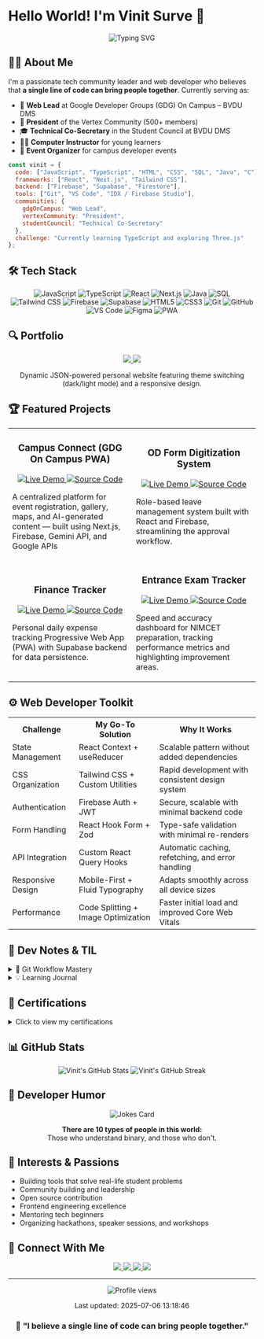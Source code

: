 # Hello World! I'm Vinit Surve 👋

<div align="center">
  <img src="https://readme-typing-svg.herokuapp.com?font=Fira+Code&weight=600&size=30&pause=1000&color=0969DA&center=true&vCenter=true&width=600&lines=Web+Lead+at+GDG+On+Campus;President+of+Vertex+Community;Web+Developer+%26+Community+Builder" alt="Typing SVG" />
</div>

## 👨‍💻 About Me

I'm a passionate tech community leader and web developer who believes that **a single line of code can bring people together**. Currently serving as:

- 🚀 **Web Lead** at Google Developer Groups (GDG) On Campus – BVDU DMS
- 🌟 **President** of the Vertex Community (500+ members)
- 🎓 **Technical Co-Secretary** in the Student Council at BVDU DMS
- 👨‍🏫 **Computer Instructor** for young learners
- 🎪 **Event Organizer** for campus developer events

```javascript
const vinit = {
  code: ["JavaScript", "TypeScript", "HTML", "CSS", "SQL", "Java", "C"],
  frameworks: ["React", "Next.js", "Tailwind CSS"],
  backend: ["Firebase", "Supabase", "Firestore"],
  tools: ["Git", "VS Code", "IDX / Firebase Studio"],
  communities: {
    gdgOnCampus: "Web Lead",
    vertexCommunity: "President",
    studentCouncil: "Technical Co-Secretary"
  },
  challenge: "Currently learning TypeScript and exploring Three.js"
};
```

## 🛠️ Tech Stack

<p align="center">
  <img alt="JavaScript" src="https://img.shields.io/badge/-JavaScript-F7DF1E?style=for-the-badge&logo=javascript&logoColor=black" />
  <img alt="TypeScript" src="https://img.shields.io/badge/-TypeScript-3178C6?style=for-the-badge&logo=typescript&logoColor=white" />
  <img alt="React" src="https://img.shields.io/badge/-React-61DAFB?style=for-the-badge&logo=react&logoColor=black" />
  <img alt="Next.js" src="https://img.shields.io/badge/-Next.js-000000?style=for-the-badge&logo=next.js&logoColor=white" />
  <img alt="Java" src="https://img.shields.io/badge/-Java-007396?style=for-the-badge&logo=java&logoColor=white" />
  <img alt="SQL" src="https://img.shields.io/badge/-SQL-4479A1?style=for-the-badge&logo=postgresql&logoColor=white" />
  <img alt="Tailwind CSS" src="https://img.shields.io/badge/-Tailwind_CSS-06B6D4?style=for-the-badge&logo=tailwind-css&logoColor=white" />
  <img alt="Firebase" src="https://img.shields.io/badge/-Firebase-FFCA28?style=for-the-badge&logo=firebase&logoColor=black" />
  <img alt="Supabase" src="https://img.shields.io/badge/-Supabase-3ECF8E?style=for-the-badge&logo=supabase&logoColor=white" />
  <img alt="HTML5" src="https://img.shields.io/badge/-HTML5-E34F26?style=for-the-badge&logo=html5&logoColor=white" />
  <img alt="CSS3" src="https://img.shields.io/badge/-CSS3-1572B6?style=for-the-badge&logo=css3&logoColor=white" />
  <img alt="Git" src="https://img.shields.io/badge/-Git-F05032?style=for-the-badge&logo=git&logoColor=white" />
  <img alt="GitHub" src="https://img.shields.io/badge/-GitHub-181717?style=for-the-badge&logo=github&logoColor=white" />
  <img alt="VS Code" src="https://img.shields.io/badge/-VS_Code-007ACC?style=for-the-badge&logo=visual-studio-code&logoColor=white" />
  <img alt="Figma" src="https://img.shields.io/badge/-Figma-F24E1E?style=for-the-badge&logo=figma&logoColor=white" />
  <img alt="PWA" src="https://img.shields.io/badge/-PWA-5A0FC8?style=for-the-badge&logo=pwa&logoColor=white" />
</p>

## 🔍 Portfolio

<div align="center">
  <a href="https://VinitSurve.github.io/Portfolio" target="_blank">
    <img src="https://img.shields.io/badge/-View_My_Portfolio-3423A6?style=for-the-badge&logo=Google-Chrome&logoColor=white" />
  </a>
  <a href="https://github.com/VinitSurve/Portfolio" target="_blank">
    <img src="https://img.shields.io/badge/-Source_Code-gray?style=for-the-badge&logo=github" />
  </a>
  <p>Dynamic JSON-powered personal website featuring theme switching (dark/light mode) and a responsive design.</p>
</div>

## 🏆 Featured Projects

<table>
  <tr>
    <td width="50%">
      <h3 align="center">Campus Connect (GDG On Campus PWA)</h3>
      <p align="center">
        <a href="https://gdgoncampus-bvdu.web.app/" target="_blank">
          <img src="https://img.shields.io/badge/-Live_Demo-green?style=for-the-badge" alt="Live Demo">
        </a>
        <a href="https://github.com/VinitSurve/Campus-Connect" target="_blank">
          <img src="https://img.shields.io/badge/-Source_Code-gray?style=for-the-badge&logo=github" alt="Source Code">
        </a>
      </p>
      <p>A centralized platform for event registration, gallery, maps, and AI-generated content — built using Next.js, Firebase, Gemini API, and Google APIs</p>
    </td>
    <td width="50%">
      <h3 align="center">OD Form Digitization System</h3>
      <p align="center">
        <a href="https://od-form-bvdu.web.app/" target="_blank">
          <img src="https://img.shields.io/badge/-Live_Demo-green?style=for-the-badge" alt="Live Demo">
        </a>
        <a href="https://github.com/VinitSurve/OD-Form" target="_blank">
          <img src="https://img.shields.io/badge/-Source_Code-gray?style=for-the-badge&logo=github" alt="Source Code">
        </a>
      </p>
      <p>Role-based leave management system built with React and Firebase, streamlining the approval workflow.</p>
    </td>
  </tr>
  <tr>
    <td width="50%">
      <h3 align="center">Finance Tracker</h3>
      <p align="center">
        <a href="https://finance-tracker-pwa.web.app/" target="_blank">
          <img src="https://img.shields.io/badge/-Live_Demo-green?style=for-the-badge" alt="Live Demo">
        </a>
        <a href="https://github.com/VinitSurve/Finance-Tracker" target="_blank">
          <img src="https://img.shields.io/badge/-Source_Code-gray?style=for-the-badge&logo=github" alt="Source Code">
        </a>
      </p>
      <p>Personal daily expense tracking Progressive Web App (PWA) with Supabase backend for data persistence.</p>
    </td>
    <td width="50%">
      <h3 align="center">Entrance Exam Tracker</h3>
      <p align="center">
        <a href="https://exam-tracker-nimcet.web.app/" target="_blank">
          <img src="https://img.shields.io/badge/-Live_Demo-green?style=for-the-badge" alt="Live Demo">
        </a>
        <a href="https://github.com/VinitSurve/Entrance-Exam-Tracker" target="_blank">
          <img src="https://img.shields.io/badge/-Source_Code-gray?style=for-the-badge&logo=github" alt="Source Code">
        </a>
      </p>
      <p>Speed and accuracy dashboard for NIMCET preparation, tracking performance metrics and highlighting improvement areas.</p>
    </td>
  </tr>
</table>

## ⚙️ Web Developer Toolkit

<div align="center">
  <table>
    <tr>
      <th>Challenge</th>
      <th>My Go-To Solution</th>
      <th>Why It Works</th>
    </tr>
    <tr>
      <td>State Management</td>
      <td>React Context + useReducer</td>
      <td>Scalable pattern without added dependencies</td>
    </tr>
    <tr>
      <td>CSS Organization</td>
      <td>Tailwind CSS + Custom Utilities</td>
      <td>Rapid development with consistent design system</td>
    </tr>
    <tr>
      <td>Authentication</td>
      <td>Firebase Auth + JWT</td>
      <td>Secure, scalable with minimal backend code</td>
    </tr>
    <tr>
      <td>Form Handling</td>
      <td>React Hook Form + Zod</td>
      <td>Type-safe validation with minimal re-renders</td>
    </tr>
    <tr>
      <td>API Integration</td>
      <td>Custom React Query Hooks</td>
      <td>Automatic caching, refetching, and error handling</td>
    </tr>
    <tr>
      <td>Responsive Design</td>
      <td>Mobile-First + Fluid Typography</td>
      <td>Adapts smoothly across all device sizes</td>
    </tr>
    <tr>
      <td>Performance</td>
      <td>Code Splitting + Image Optimization</td>
      <td>Faster initial load and improved Core Web Vitals</td>
    </tr>
  </table>
</div>

## 📝 Dev Notes & TIL

<details>
  <summary>🔄 Git Workflow Mastery</summary>
  <br>
  
  ### Daily Commands
  ```bash
  # Create and switch to a feature branch
  git checkout -b feature/new-idea
  
  # Update branch with latest main changes
  git stash && git checkout main && git pull && git checkout - && git stash pop
  
  # Add changes to previous commit without changing message
  git commit --amend --no-edit
  
  # Combine last 3 commits into one
  git reset --soft HEAD~3
  
  # Visual branch history
  git log --oneline --graph --decorate
  ```
  
  ### Problem Solvers
  ```bash
  # Find who changed a specific line
  git blame -L 10,20 file.js
  
  # Find which commit introduced a specific string
  git log -S "searchString" --pretty=format:'%h %an %s'
  
  # Reset a single file to main branch version
  git checkout origin/main -- path/to/file.js
  
  # Temporarily save current changes and apply them later
  git stash save "work in progress" && git stash pop
  ```
</details>

<details>
  <summary>💡 Learning Journal</summary>
  <br>
  
  ### Currently Exploring
  - **Advanced TypeScript Patterns**
    - Conditional Types & Template Literal Types
    - Building a type-safe API client
    - State machines with discriminated unions
    
  - **Next.js App Router**
    - Server Components & Server Actions
    - Route Handlers and Middleware
    - Optimizing with Suspense and Streaming
    
  - **Modern CSS Techniques**
    - Container Queries & :has() selector
    - Scroll-driven animations
    - Mastering CSS Grid for complex layouts
    
  ### On My Radar
  - Exploring Rust for WebAssembly
  - Building a custom UI component library
  - Dive deeper into CI/CD with GitHub Actions
</details>

## 📜 Certifications

<details>
  <summary>Click to view my certifications</summary>
  <br>
  <ul>
    <li><a href="https://www.sololearn.com/certificates/CC-ULOSLKYM" target="_blank">Introduction to JavaScript – SoloLearn</a></li>
    <li><a href="https://www.sololearn.com/certificates/CC-OACZJRMZ" target="_blank">CSS – SoloLearn</a></li>
    <li><a href="https://www.sololearn.com/certificates/CT-2DH3CZTQ" target="_blank">HTML – SoloLearn</a></li>
    <li><a href="https://www.sololearn.com/certificates/CC-IZIHBGUA" target="_blank">JavaScript Intermediate – SoloLearn</a></li>
    <li><a href="https://www.sololearn.com/certificates/CC-O0OPHNBM" target="_blank">Introduction to SQL – SoloLearn</a></li>
    <li><a href="https://www.sololearn.com/certificates/CC-HYMO5ZRD" target="_blank">Intermediate SQL – SoloLearn</a></li>
    <li><a href="assets/projects/Web-dev.jpeg" target="_blank">Web Development – Programming Hero</a></li>
  </ul>
</details>

## 📊 GitHub Stats

<div align="center">
  <img src="https://github-readme-stats.vercel.app/api?username=VinitSurve&show_icons=true&theme=tokyonight" alt="Vinit's GitHub Stats" />
  <img src="https://github-readme-streak-stats.herokuapp.com/?user=VinitSurve&theme=tokyonight" alt="Vinit's GitHub Streak" />
</div>

## 💭 Developer Humor

<div align="center">
  <img src="https://readme-jokes.vercel.app/api" alt="Jokes Card" />
</div>

<div align="center">
  <p><strong>There are 10 types of people in this world:</strong><br>
  Those who understand binary, and those who don't.</p>
</div>

## 🌱 Interests & Passions

- Building tools that solve real-life student problems
- Community building and leadership
- Open source contribution
- Frontend engineering excellence
- Mentoring tech beginners
- Organizing hackathons, speaker sessions, and workshops

## 🔗 Connect With Me

<p align="center">
  <a href="https://VinitSurve.github.io/Portfolio">
    <img src="https://img.shields.io/badge/-Portfolio-3423A6?style=for-the-badge&logo=Google-Chrome&logoColor=white" />
  </a>
  <a href="https://github.com/VinitSurve">
    <img src="https://img.shields.io/badge/-GitHub-181717?style=for-the-badge&logo=github&logoColor=white" />
  </a>
  <a href="https://www.linkedin.com/in/vinit-surve-/">
    <img src="https://img.shields.io/badge/-LinkedIn-0077B5?style=for-the-badge&logo=linkedin&logoColor=white" />
  </a>
  <a href="https://www.instagram.com/imvinitbruhhhh/">
    <img src="https://img.shields.io/badge/-Instagram-E4405F?style=for-the-badge&logo=instagram&logoColor=white" />
  </a>
</p>

---

<div align="center">
  <img src="https://komarev.com/ghpvc/?username=VinitSurve&style=flat-square&color=blue" alt="Profile views" />
  <p>Last updated: 2025-07-06 13:18:46</p>
</div>

<div align="center">
  
  ### 🧠 "I believe a single line of code can bring people together."
  
</div>
